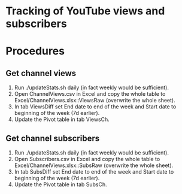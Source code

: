 # Tracking of YouTube views and subscribers

# Procedures

## Get channel views
1. Run ./updateStats.sh daily (in fact weekly would be sufficient).
2. Open ChannelViews.csv in Excel and copy the whole table to Excel/ChannelViews.xlsx::ViewsRaw (overwrite the whole sheet).
3. In tab ViewsDiff set End date to end of the week and Start date to beginning of the week (7d earlier).
4. Update the Pivot table in tab ViewsCh.

## Get channel subscribers
1. Run ./updateStats.sh daily (in fact weekly would be sufficient).
2. Open Subscribers.csv in Excel and copy the whole table to Excel/ChannelViews.xlsx::SubsRaw (overwrite the whole sheet).
3. In tab SubsDiff set End date to end of the week and Start date to beginning of the week (7d earlier).
4. Update the Pivot table in tab SubsCh.
